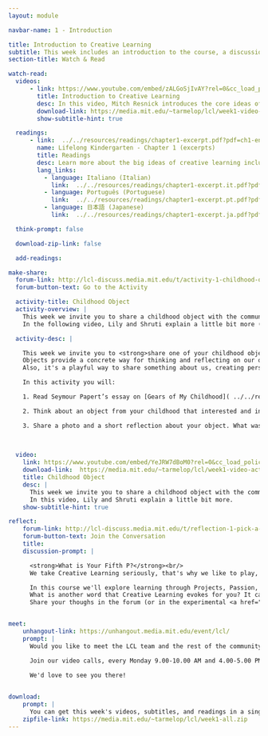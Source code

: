 ```yaml
---
layout: module

navbar-name: 1 - Introduction

title: Introduction to Creative Learning
subtitle: This week includes an introduction to the course, a discussion of the Lifelong Kindergarten approach, and an opportunity to share a childhood object
section-title: Watch & Read

watch-read:
  videos:
      - link: https://www.youtube.com/embed/zALGoSjIvAY?rel=0&cc_load_policy=1
        title: Introduction to Creative Learning
        desc: In this video, Mitch Resnick introduces the core ideas of creative learning and how those ideas are inspired by the way children learn in kindergarten.
        download-link: https://media.mit.edu/~tarmelop/lcl/week1-video-introduction.zip
        show-subtitle-hint: true

  readings:
      - link:  ../../resources/readings/chapter1-excerpt.pdf?pdf=ch1-en
        name: Lifelong Kindergarten - Chapter 1 (excerpts)
        title: Readings
        desc: Learn more about the big ideas of creative learning including the four P's and the creative learning spiral.
        lang_links:
          - language: Italiano (Italian)
            link:  ../../resources/readings/chapter1-excerpt.it.pdf?pdf=ch1-it
          - language: Português (Portuguese)
            link:  ../../resources/readings/chapter1-excerpt.pt.pdf?pdf=ch1-pt
          - language: 日本語 (Japanese)
            link:  ../../resources/readings/chapter1-excerpt.ja.pdf?pdf=ch1-ja

  think-prompt: false

  download-zip-link: false

  add-readings:

make-share:
  forum-link: http://lcl-discuss.media.mit.edu/t/activity-1-childhood-objects/762
  forum-button-text: Go to the Activity

  activity-title: Childhood Object
  activity-overview: |
    This week we invite you to share a childhood object with the community.
    In the following video, Lily and Shruti explain a little bit more (subtitles available in multiple languages)

  activity-desc: |

    This week we invite you to <strong>share one of your childhood objects</strong> with other people.<br/>
    Objects provide a concrete way for thinking and reflecting on our own learning. <br/>
    Also, it's a playful way to share something about us, creating personal and emotional connections.

    In this activity you will:

    1. Read Seymour Papert’s essay on [Gears of My Childhood]( ../../resources/activity/week1/gears.pdf?pdf=gears.en) (also available in [Italiano]( ../../resources/activity/week1/gears.it.pdf?pdf=gears.it), [Português]( ../../resources/activity/week1/gears.pt.pdf?pdf=gears.pt), [Español]( ../../resources/activity/week1/gears.es.pdf?pdf=gears.es), [日本語]( ../../resources/activity/week1/gears.ja.pdf?pdf=gears.ja)). 

    2. Think about an object from your childhood that interested and influenced you.

    3. Share a photo and a short reflection about your object. What was special about it? How did it affect the way you think and learn?

    
   
  video:
    link: https://www.youtube.com/embed/YeJRW7dBoM0?rel=0&cc_load_policy=1
    download-link:  https://media.mit.edu/~tarmelop/lcl/week1-video-activity.zip
    title: Childhood Object
    desc: |
      This week we invite you to share a childhood object with the community.
      In this video, Lily and Shruti explain a little bit more.
    show-subtitle-hint: true

reflect:
    forum-link: http://lcl-discuss.media.mit.edu/t/reflection-1-pick-a-p/765
    forum-button-text: Join the Conversation
    title:
    discussion-prompt: |

      <strong>What is Your Fifth P?</strong><br/>
      We take Creative Learning seriously, that's why we like to play, also with the P's!

      In this course we'll explore learning through Projects, Passion, Peers, and Play. </br>
      What is another word that Creative Learning evokes for you? It can start with a P, or with any letter! :) <br/>
      Share your thoughs in the forum (or in the experimental <a href="https://join.slack.com/t/lcl-community/shared_invite/enQtNDQ1MDI5NDkzOTc0LWMyZmQ2Yjg5ZDViZTI1MWQ2ZjE4ZmE3NmMzNjdlYzY5Y2MzYmQ4YTA4YjI2ZWZjNTVlYmVkNjUwM2IyNDc4ZDk">Slack channel</a>)


meet:
    unhangout-link: https://unhangout.media.mit.edu/event/lcl/
    prompt: |
      Would you like to meet the LCL team and the rest of the community?

      Join our video calls, every Monday 9.00-10.00 AM and 4.00-5.00 PM (Boston time)
      
      We'd love to see you there!


download:
    prompt: |
      You can get this week's videos, subtitles, and readings in a single zip file for offline use.
    zipfile-link: https://media.mit.edu/~tarmelop/lcl/week1-all.zip
---
```

